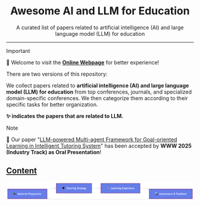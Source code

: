 <div align="center">
  <h1>Awesome AI and LLM for Education</h1>
  <p>
    A curated list of papers related to artificial intelligence (AI) and large language model (LLM) for education
  </p>
</div>

---

> [!IMPORTANT]
> 🚀 Welcome to visit the **[Online Webpage](http://tianfuwang.tech/awesome-ai-llm4education/)** for better experience!
> 
> There are two versions of this repository:
>
<!-- 
  <p>
    <strong><a href="LLM4EDU.md" style="text-decoration: none; color:rgb(69, 162, 255);">🌟 LLM4EDU Version</a> | <a href="README.md" style="text-decoration: none; color:rgb(170, 125, 252);">🤖 Full Version</a></strong>
  </p> -->


We collect papers related to **artificial intelligence (AI) and large language model (LLM) for education** from top conferences, journals, and specialized domain-specific conferences. We then categorize them according to their specific tasks for better organization.

**:sparkles: indicates the papers that are related to LLM.**

> [!note]
> 🎉 Our paper "[LLM-powered Multi-agent Framework for Goal-oriented Learning in Intelligent Tutoring System](https://arxiv.org/abs/2501.15749)" has been accepted by **WWW 2025 (Industry Track) as Oral Presentation**!

## [Content](#content)

![AI4Edu](resources/ai4edu-loop.png)

<!-- <table>
<tr><td colspan="2"><a href="#survey-papers">1. Survey</a></td></tr>
<tr><td colspan="2"><a href="#tasks">2. Tasks</a></td></tr>  -->